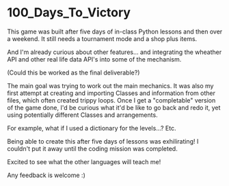 # 100_Days_To_Victory

This game was built after five days of in-class Python lessons and then over a weekend. 
It still needs a tournament mode and a shop plus items.

And I'm already curious about other features... and integrating the wheather API and other real life data API's into some of the mechanism.

(Could this be worked as the final deliverable?)

The main goal was trying to work out the main mechanics. It was also my first attempt at creating and importing Classes and information from other files, which often created trippy loops. Once I get a "completable" version of the game done, I'd be curious what it'd be like to go back and redo it, yet using potentially different Classes and arrangements. 

For example, what if I used a dictionary for the levels...? Etc.

Being able to create this after five days of lessons was exhilirating! I couldn't put it away until the coding mission was completed.

Excited to see what the other languages will teach me!

Any feedback is welcome :)
